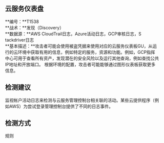 ## 云服务仪表盘  
**编号：**T1538  
**战术：**发现（Discovery）  
**数据源：**AWS CloudTrail日志，Azure活动日志，GCP审核日志，S​​tackdriver日志  
**基本描述：**攻击者可能会使用被盗凭据来使用对应的云服务仪表板GU，从运行的云环境中获取有用的信息，例如特定的服务，资源和功能。例如，GCP指挥中心可用于查看所有资产，发现潜在的安全风险以及运行其他查询，例如查找公共IP地址和开放端口。
根据环境的配置，攻击者可能能够通过图形仪表板获取更多信息。  
## 检测建议  
监视帐户活动日志来检测与云服务管理控制台相关联的活动。某些云提供程序（例如AWS）为尝试登录管理控制台提供了不同的日志事件。  
## 检测方式  
规则